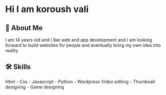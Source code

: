 
# Hi I am koroush vali

## 🚀 About Me
I am 14 years old and I like web and app development and I am looking forward to build websites for people and eventually bring my own idea into reality

## 🛠 Skills
Html - Css - Javascript - Python - Wordpress
Video editing - Thumbnail designing - Game designing

